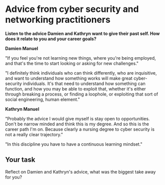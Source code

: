 # Advice from cyber security and networking practitioners

**Listen to the advice Damien and Kathryn want to give their past self. How does it relate to you and your career goals?**

**Damien Manuel**

"If you feel you're not learning new things, where you're being employed, and that's the time to start looking or asking for new challenges."

"I definitely think individuals who can think differently, who are inquisitive, and want to understand how something works will make great cyber-security individuals. It's that need to understand how something can function, and how you may be able to exploit that, whether it's either through breaking a process, or finding a loophole, or exploiting that sort of social engineering, human element."

**Kathryn Manuel**

"Probably the advice I would give myself is stay open to opportunities. Don't be narrow minded and think this is my degree. And so this is the career path I'm on. Because clearly a nursing degree to cyber security is not a really clear trajectory."

"In this discipline you have to have a continuous learning mindset."

## Your task
Reflect on Damien and Kathryn's advice, what was the biggest take away for you?